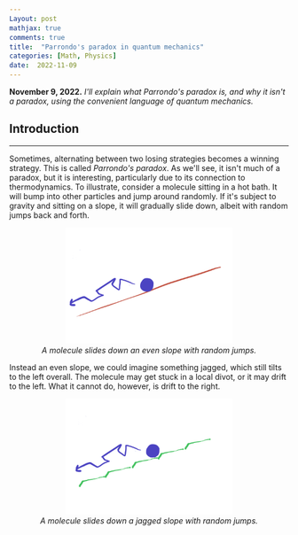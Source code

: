 ```yaml
---
Layout: post
mathjax: true
comments: true
title:  "Parrondo's paradox in quantum mechanics"
categories: [Math, Physics]
date:  2022-11-09
---
```


**November 9, 2022.** *I'll explain what Parrondo's paradox is, and why it
  isn't a paradox, using the convenient language of quantum mechanics.*

## Introduction
---

Sometimes, alternating between two losing strategies becomes a winning
strategy. This is called *Parrondo's paradox*. As we'll see, it isn't
much of a paradox, but it is interesting, particularly due to its
connection to thermodynamics.
To illustrate, consider a molecule sitting in a hot bath.
It will bump into other particles and jump around randomly.
If it's subject to gravity and sitting on a slope, it will gradually
slide down, albeit with random jumps back and forth.

<figure>
    <div style="text-align:center"><img src
    ="/img/posts/parrondo1.png" width="300"/>
	<figcaption><i>A molecule slides down an even slope with random jumps.</i></figcaption>
	</div>
	</figure>

Instead an even slope, we could imagine something jagged, which still
tilts to the left overall. The molecule may get stuck in a local
divot, or it may drift to the left.
What it cannot do, however, is drift to the right.

<figure>
    <div style="text-align:center"><img src
    ="/img/posts/parrondo2.png" width="300"/>
	<figcaption><i>A molecule slides down a jagged slope with random jumps.</i></figcaption>
	</div>
	</figure>
